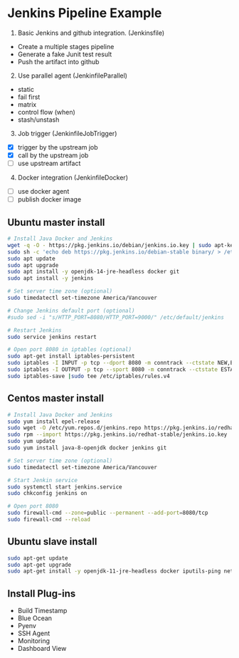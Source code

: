 # Jenkins Pipeline Example

1. Basic Jenkins and github integration. (Jenkinsfile)
 - Create a multiple stages pipeline 
 - Generate a fake Junit test result
 - Push the artifact into github
2. Use parallel agent (JenkinfileParallel)
 - static
 - fail first
 - matrix
 - control flow (when)
 - stash/unstash
3. Job trigger (JenkinfileJobTrigger)
 - [x] trigger by the upstream job
 - [x] call by the upstream job
 - [ ] use upstream artifact
4. Docker integration (JenkinfileDocker)
 - [ ] use docker agent
 - [ ] publish docker image

## Ubuntu master install
```bash
# Install Java Docker and Jenkins
wget -q -O - https://pkg.jenkins.io/debian/jenkins.io.key | sudo apt-key add -
sudo sh -c 'echo deb https://pkg.jenkins.io/debian-stable binary/ > /etc/apt/sources.list.d/jenkins.list'
sudo apt update
sudo apt upgrade
sudo apt install -y openjdk-14-jre-headless docker git
sudo apt install -y jenkins

# Set server time zone (optional)
sudo timedatectl set-timezone America/Vancouver

# Change Jenkins default port (optional)
#sudo sed -i "s/HTTP_PORT=8080/HTTP_PORT=9000/" /etc/default/jenkins

# Restart Jenkins
sudo service jenkins restart

# Open port 8080 in iptables (optional)
sudo apt-get install iptables-persistent
sudo iptables -I INPUT -p tcp --dport 8080 -m conntrack --ctstate NEW,ESTABLISHED -j ACCEPT
sudo iptables -I OUTPUT -p tcp --sport 8080 -m conntrack --ctstate ESTABLISHED -j ACCEPT
sudo iptables-save |sudo tee /etc/iptables/rules.v4

```
## Centos master install
```bash
# Install Java Docker and Jenkins
sudo yum install epel-release
sudo wget -O /etc/yum.repos.d/jenkins.repo https://pkg.jenkins.io/redhat-stable/jenkins.repo
sudo rpm --import https://pkg.jenkins.io/redhat-stable/jenkins.io.key
sudo yum update
sudo yum install java-8-openjdk docker jenkins git

# Set server time zone (optional)
sudo timedatectl set-timezone America/Vancouver

# Start Jenkin service
sudo systemctl start jenkins.service
sudo chkconfig jenkins on

# Open port 8080
sudo firewall-cmd --zone=public --permanent --add-port=8080/tcp
sudo firewall-cmd --reload
```
## Ubuntu slave install
```bash
sudo apt-get update
sudo apt-get upgrade
sudo apt-get install -y openjdk-11-jre-headless docker iputils-ping net-tools git
```

## Install Plug-ins
- Build Timestamp
- Blue Ocean
- Pyenv
- SSH Agent
- Monitoring
- Dashboard View
